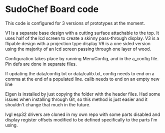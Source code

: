# SudoChef Board code

This code is configured for 3 versions of prototypes at the moment.

V1 is a separate base design with a cutting surface attachable to the top. It uses half of the lcd screen to create a skinny pass-through display.
V3 is a flipable design with a projection type display
V6 is a one sided version using the majority of an lcd screen passing through one layer of wood. 

Configuration takes place by running MenuConfig, and in the a_config file. Pin defs are done in separate files. 

If updating the data/config.txt or data/calib.txt, config needs to end on a comma at the end of a populated line. calib needs to end on an empty new line

Eigen is installed by just copying the folder with the header files. Had some issues when installing through Git, so this method is just easier and it shouldn't change that much in the future. 

lvgl esp32 drivers are cloned in my own repo with some parts disabled and display register offsets modified to be defined specifically to the parts I'm using. 
